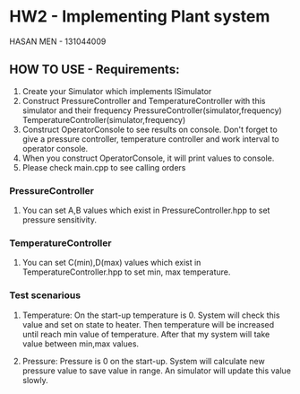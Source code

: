 # HW2 - Implementing Plant system

HASAN MEN - 131044009

## HOW TO USE - Requirements:
1. Create your Simulator which implements ISimulator
2. Construct PressureController and TemperatureController with this simulator and their frequency
	PressureController(simulator,frequency)
	TemperatureController(simulator,frequency)
3. Construct OperatorConsole to see results on console. Don't forget to give a pressure controller, temperature controller and work interval to operator console.
4. When you construct OperatorConsole, it will print values to console.
5. Please check main.cpp to see calling orders

### PressureController
1. You can set A,B values which exist in PressureController.hpp to set pressure sensitivity.

### TemperatureController
1. You can set C(min),D(max) values which exist in TemperatureController.hpp to set min, max temperature.

### Test scenarious
1. Temperature: On the start-up temperature is 0. System will check this value and set on state to heater.
   Then temperature will be increased until reach min value of temperature. After that my system will take value between min,max values.

2. Pressure: Pressure is 0 on the start-up. System will calculate new pressure value to save value in range. An simulator will update this value slowly.
